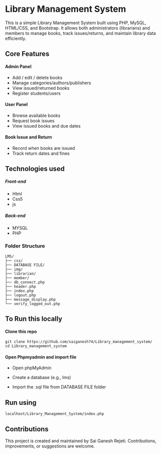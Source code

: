 # Library Management System 
This is a simple Library Management System built using PHP, MySQL, HTML/CSS, and Bootstrap. It allows both administrators (librarians) and members to manage books, track issues/returns, and maintain library data efficiently.

## Core Features 
#### Admin Panel 
- Add / edit / delete books
- Manage categories/authors/publishers
- View issued/returned books
- Register students/users

#### User Panel 
- Browse available books
- Request book issues
- View issued books and due dates

#### Book Issue and Return
- Record when books are issued
- Track return dates and fines

## Technologies used            
##### Front-end
- Html
- Css5
- js

 ##### Back-end
 - MYSQL
 - PHP

### Folder Structure 
```
LMS/
├── css/
├── DATABASE FILE/
├── img/
├── librarian/
├── member/
├── db_connect.php
├── header.php
├── index.php
├── logout.php
├── message_display.php
└── verify_logged_out.php

```
## To Run this locally 
#### Clone this repo
```
git clone https://github.com/saiganesh74/Library_management_system/
cd Library_management_system
```

#### Open Phpmyadmin and import file

- Open phpMyAdmin

- Create a database (e.g., lms)

- Import the .sql file from DATABASE FILE folder

## Run using 
```
localhost/Library_Management_System/index.php
```

## Contributions
This project is created and maintained by Sai Ganesh Rejeti. Contributions, improvements, or suggestions are welcome.
